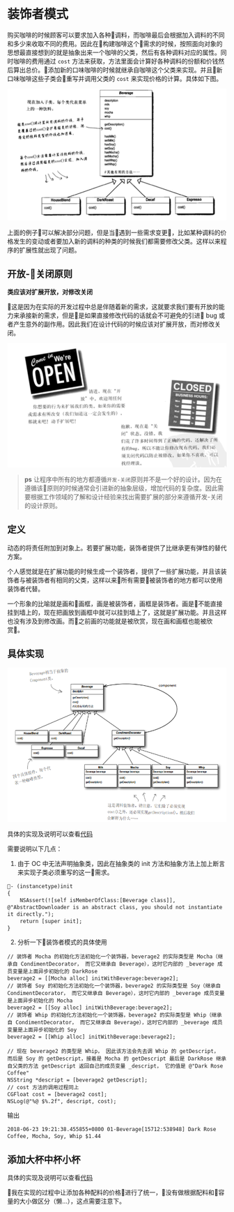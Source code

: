 # 装饰者模式

购买咖啡的时候顾客可以要求加入各种调料，而咖啡最后会根据加入调料的不同和多少来收取不同的费用。因此在构建咖啡这个需求的时候，按照面向对象的思想最直接想到的就是抽象出来一个咖啡的父类，然后有各种调料对应的属性。同时咖啡的费用通过 `cost` 方法来获取，方法里面会计算好各种调料的份额和价钱然后算出总价。添加新的口味咖啡的时候就继承自咖啡这个父类来实现。并且新口味咖啡这些子类会重写并调用父类的 `cost` 来实现价格的计算。具体如下图。

![](./images/03-decorate-pattern-2.png)

上面的例子可以解决部分问题，但是当遇到一些需求变更，比如某种调料的价格发生的变动或者要加入新的调料的种类的时候我们都需要修改父类。这样以来程序的扩展性就出现了问题。

## 开放-关闭原则

**类应该对扩展开放，对修改关闭**

这是因为在实际的开发过程中总是伴随着新的需求，这就要求我们要有开放的能力来承接新的需求，但是是如果直接修改代码的话就会不可避免的引进 bug 或者产生意外的副作用。因此我们在设计代码的时候应该对扩展开放，而对修改关闭。

![](./images/03-decorate-pattern-3.png)

> **ps** 让程序中所有的地方都遵循`开发-关闭`原则并不是一个好的设计。因为在遵循该原则的时候通常会引进新的抽象层级，增加代码的复杂度。因此需要根据工作领域的了解和设计经验来找出需要扩展的部分来遵循开发-关闭的设计原则。

## 定义

动态的将责任附加到对象上。若要扩展功能，装饰者提供了比继承更有弹性的替代方案。

个人感觉就是在扩展功能的时候生成一个装饰者，提供了一些扩展功能，并且该装饰者与被装饰者有相同的父类，这样以来所有需要被装饰者的地方都可以使用装饰者代替。

一个形象的比喻就是画和画框，画是被装饰者，画框是装饰者。画是不能直接挂到墙上的，现在把画放到画框中就可以挂到墙上了，这就是扩展功能。并且这样也没有涉及到修改画。而之前画的功能就是被欣赏，现在画和画框也能被欣赏。

## 具体实现
![](./images/03-decorate-pattern-4.png)

具体的实现及说明可以查看[代码](./code/03-decorrate-pattern/01-Beverage)

需要说明以下几点：

1. 由于 OC 中无法声明抽象类，因此在抽象类的 init 方法和抽象方法上加上断言来实现子类必须重写的这一需求。

```
- (instancetype)init
{
    NSAssert(![self isMemberOfClass:[Beverage class]], @"AbstractDownloader is an abstract class, you should not instantiate it directly.");
    return [super init];
}
```

2. 分析一下装饰者模式的具体使用

```
// 装饰者 Mocha 的初始化方法初始化一个装饰器，beverage2 的实际类型是 Mocha（继承自 CondimentDecorator， 而它又继承自 Beverage），这时它内部的 _beverage 成员变量是上面异步初始化的 DarkRose
beverage2 = [[Mocha alloc] initWithBeverage:beverage2];
// 装饰者 Soy 的初始化方法初始化一个装饰器，beverage2 的实际类型是 Soy（继承自 CondimentDecorator， 而它又继承自 Beverage），这时它内部的 _beverage 成员变量是上面异步初始化的 Mocha
beverage2 = [[Soy alloc] initWithBeverage:beverage2];
// 装饰者 Whip 的初始化方法初始化一个装饰器，beverage2 的实际类型是 Whip（继承自 CondimentDecorator， 而它又继承自 Beverage），这时它内部的 _beverage 成员变量是上面异步初始化的 Soy
beverage2 = [[Whip alloc] initWithBeverage:beverage2];

// 现在 beverage2 的类型是 Whip， 因此该方法会先去调 Whip 的 getDescript， 而后是 Soy 的 getDescript，接着是 Mocha 的 getDescript 最后是 DarkRose 继承自父类的方法 getDescript 返回自己的成员变量 _descript， 它的值是 @"Dark Rose Coffee"
NSString *descript = [beverage2 getDescript];
// cost 方法的调用过程同上
CGFloat cost = [beverage2 cost];
NSLog(@"%@ $%.2f", descript, cost);
```
输出
```
2018-06-23 19:21:38.455855+0800 01-Beverage[15712:538948] Dark Rose Coffee, Mocha, Soy, Whip $1.44
```

## 添加大杯中杯小杯

具体的实现及说明可以查看[代码](./code/03-decorrate-pattern/02-Beverage)

我在实现的过程中让添加各种配料的价格进行了统一，没有做根据配料和容量的大小做区分（懒...），这点需要注意下。


